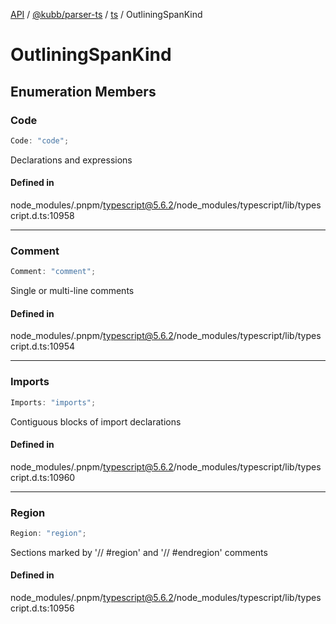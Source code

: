 [API](../../../../../packages.md) / [@kubb/parser-ts](../../../index.md) / [ts](../index.md) / OutliningSpanKind

# OutliningSpanKind

## Enumeration Members

### Code

```ts
Code: "code";
```

Declarations and expressions

#### Defined in

node\_modules/.pnpm/typescript@5.6.2/node\_modules/typescript/lib/typescript.d.ts:10958

***

### Comment

```ts
Comment: "comment";
```

Single or multi-line comments

#### Defined in

node\_modules/.pnpm/typescript@5.6.2/node\_modules/typescript/lib/typescript.d.ts:10954

***

### Imports

```ts
Imports: "imports";
```

Contiguous blocks of import declarations

#### Defined in

node\_modules/.pnpm/typescript@5.6.2/node\_modules/typescript/lib/typescript.d.ts:10960

***

### Region

```ts
Region: "region";
```

Sections marked by '// #region' and '// #endregion' comments

#### Defined in

node\_modules/.pnpm/typescript@5.6.2/node\_modules/typescript/lib/typescript.d.ts:10956
